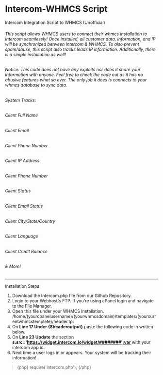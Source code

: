 # Intercom-WHMCS Script
Intercom Integration Script to WHMCS (Unofficial)
###### This script allows WHMCS users to connect their whmcs installation to Intercom seamlessly! Once installed, all customer data, information, and IP will be synchronized between Intercom & WHMCS. To also prevent spam/abuse, this script also tracks leads IP information. Additionally, there is a simple installation as well!

###### Notice: This code does not have any exploits nor does it share your information with anyone. Feel free to check the code out as it has no abusive features what so ever. The only job it does is connects to your whmcs database to sync data.

###### System Tracks:
###### Client Full Name
###### Client Email
###### Client Phone Number
###### Client IP Address
###### Client Phone Number
###### Client Status
###### Client Email Status
###### Client City/State/Country
###### Client Language
###### Client Credit Balance
###### & More!
---
Installation Steps

1) Download the Intercom.php file from our Github Repository.
2) Login to your Webhost's FTP. If you're using cPanel login and navigate to the File Manager.
3) Open this file under your WHMCS Installation. /home/(yourcpanelusername)/(yourwhmcsdomain)/templates/(yourcurrentwhmcstemplete)/header.tpl
4) On **Line 17 Under {$headeroutput}** paste the following code in written below.
5) On **Line 23 Update** the section **s.src='https://widget.intercom.io/widget/########';var** with your intercom app id.
6) Next time a user logs in or appears. Your system will be tracking their information!

>{php}
>require('intercom.php');
>{/php}
  ><script>
  >{literal}
  >(function(){var w=window;var ic=w.Intercom;if(typeof ic==="function"){ic('reattach_activator');ic('update',intercomSettings);}else{var d=document;var i=function(){i.c(arguments)};i.q=[];i.c=function(args){i.q.push(args)};w.Intercom=i;function l(){var s=d.createElement('script');s.type='text/javascript';s.async=true;s.src='https://widget.intercom.io/widget/########';var x=d.getElementsByTagName('script')[0];x.parentNode.insertBefore(s,x);}if(w.attachEvent){w.attachEvent('onload',l);}else{w.addEventListener('load',l,false);}}})()
>{/literal}
  ></script>
  

